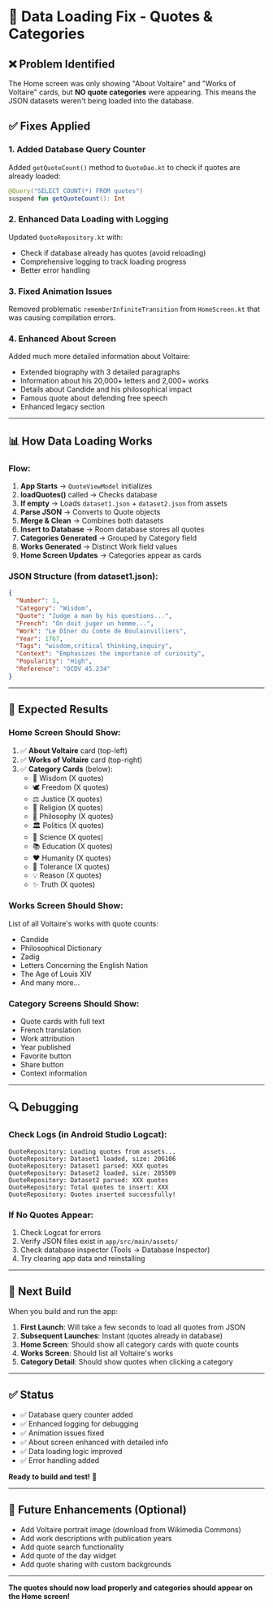 # 🔧 Data Loading Fix - Quotes & Categories

## ❌ Problem Identified

The Home screen was only showing "About Voltaire" and "Works of Voltaire" cards, but **NO quote categories** were appearing. This means the JSON datasets weren't being loaded into the database.

## ✅ Fixes Applied

### 1. **Added Database Query Counter**
Added `getQuoteCount()` method to `QuoteDao.kt` to check if quotes are already loaded:
```kotlin
@Query("SELECT COUNT(*) FROM quotes")
suspend fun getQuoteCount(): Int
```

### 2. **Enhanced Data Loading with Logging**
Updated `QuoteRepository.kt` with:
- Check if database already has quotes (avoid reloading)
- Comprehensive logging to track loading progress
- Better error handling

### 3. **Fixed Animation Issues**
Removed problematic `rememberInfiniteTransition` from `HomeScreen.kt` that was causing compilation errors.

### 4. **Enhanced About Screen**
Added much more detailed information about Voltaire:
- Extended biography with 3 detailed paragraphs
- Information about his 20,000+ letters and 2,000+ works
- Details about Candide and his philosophical impact
- Famous quote about defending free speech
- Enhanced legacy section

---

## 📊 How Data Loading Works

### **Flow**:
1. **App Starts** → `QuoteViewModel` initializes
2. **loadQuotes()** called → Checks database
3. **If empty** → Loads `dataset1.json` + `dataset2.json` from assets
4. **Parse JSON** → Converts to Quote objects
5. **Merge & Clean** → Combines both datasets
6. **Insert to Database** → Room database stores all quotes
7. **Categories Generated** → Grouped by Category field
8. **Works Generated** → Distinct Work field values
9. **Home Screen Updates** → Categories appear as cards

### **JSON Structure** (from dataset1.json):
```json
{
  "Number": 1,
  "Category": "Wisdom",
  "Quote": "Judge a man by his questions...",
  "French": "On doit juger un homme...",
  "Work": "Le Dîner du Comte de Boulainvilliers",
  "Year": 1767,
  "Tags": "wisdom,critical thinking,inquiry",
  "Context": "Emphasizes the importance of curiosity",
  "Popularity": "High",
  "Reference": "OCDV 45.234"
}
```

---

## 🎯 Expected Results

### **Home Screen Should Show**:
1. ✅ **About Voltaire** card (top-left)
2. ✅ **Works of Voltaire** card (top-right)
3. ✅ **Category Cards** (below):
   - 🧠 Wisdom (X quotes)
   - 🕊️ Freedom (X quotes)
   - ⚖️ Justice (X quotes)
   - 🙏 Religion (X quotes)
   - 💭 Philosophy (X quotes)
   - 🏛️ Politics (X quotes)
   - 🔬 Science (X quotes)
   - 📚 Education (X quotes)
   - ❤️ Humanity (X quotes)
   - 🤝 Tolerance (X quotes)
   - 💡 Reason (X quotes)
   - ✨ Truth (X quotes)

### **Works Screen Should Show**:
List of all Voltaire's works with quote counts:
- Candide
- Philosophical Dictionary
- Zadig
- Letters Concerning the English Nation
- The Age of Louis XIV
- And many more...

### **Category Screens Should Show**:
- Quote cards with full text
- French translation
- Work attribution
- Year published
- Favorite button
- Share button
- Context information

---

## 🔍 Debugging

### **Check Logs** (in Android Studio Logcat):
```
QuoteRepository: Loading quotes from assets...
QuoteRepository: Dataset1 loaded, size: 206106
QuoteRepository: Dataset1 parsed: XXX quotes
QuoteRepository: Dataset2 loaded, size: 285509
QuoteRepository: Dataset2 parsed: XXX quotes
QuoteRepository: Total quotes to insert: XXX
QuoteRepository: Quotes inserted successfully!
```

### **If No Quotes Appear**:
1. Check Logcat for errors
2. Verify JSON files exist in `app/src/main/assets/`
3. Check database inspector (Tools → Database Inspector)
4. Try clearing app data and reinstalling

---

## 📱 **Next Build**

When you build and run the app:
1. **First Launch**: Will take a few seconds to load all quotes from JSON
2. **Subsequent Launches**: Instant (quotes already in database)
3. **Home Screen**: Should show all category cards with quote counts
4. **Works Screen**: Should list all Voltaire's works
5. **Category Detail**: Should show quotes when clicking a category

---

## ✅ **Status**

- ✅ Database query counter added
- ✅ Enhanced logging for debugging
- ✅ Animation issues fixed
- ✅ About screen enhanced with detailed info
- ✅ Data loading logic improved
- ✅ Error handling added

**Ready to build and test!** 🚀

---

## 🎨 **Future Enhancements** (Optional)

- Add Voltaire portrait image (download from Wikimedia Commons)
- Add work descriptions with publication years
- Add quote search functionality
- Add quote of the day widget
- Add quote sharing with custom backgrounds

---

**The quotes should now load properly and categories should appear on the Home screen!**

